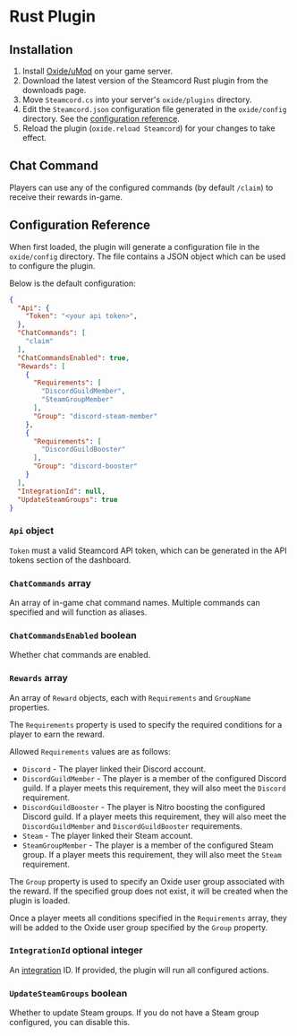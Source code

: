 # Rust Plugin

## Installation

1. Install [Oxide/uMod](https://umod.org/games/rust) on your game server.
1. Download the latest version of the Steamcord Rust plugin from the downloads page.
2. Move `Steamcord.cs` into your server's `oxide/plugins` directory.
3. Edit the `Steamcord.json` configuration file generated in the `oxide/config` directory. See the
[configuration reference](#configuration-reference).
4. Reload the plugin (`oxide.reload Steamcord`) for your changes to take effect.

## Chat Command

Players can use any of the configured commands (by default `/claim`) to receive their rewards
in-game.

## Configuration Reference

When first loaded, the plugin will generate a configuration file in the
`oxide/config` directory. The file contains a JSON object which can be used
to configure the plugin.

Below is the default configuration:

```json
{
  "Api": {
    "Token": "<your api token>",
  },
  "ChatCommands": [
    "claim"
  ],
  "ChatCommandsEnabled": true,
  "Rewards": [
    {
      "Requirements": [
        "DiscordGuildMember",
        "SteamGroupMember"
      ],
      "Group": "discord-steam-member"
    },
    {
      "Requirements": [
        "DiscordGuildBooster"
      ],
      "Group": "discord-booster"
    }
  ],
  "IntegrationId": null,
  "UpdateSteamGroups": true
}
```

### `Api` object

`Token` must a valid Steamcord API token, which can be generated in the
API tokens section of the dashboard.

### `ChatCommands` array

An array of in-game chat command names. Multiple commands can specified and will function as
aliases.

### `ChatCommandsEnabled` boolean

Whether chat commands are enabled.

### `Rewards` array

An array of `Reward` objects, each with `Requirements` and `GroupName`
properties.

The `Requirements` property is used to specify the required conditions for a player to earn the
reward.

Allowed `Requirements` values are as follows:

- `Discord` - The player linked their Discord account.
- `DiscordGuildMember` - The player is a member of the configured Discord guild. If a player meets
this requirement, they will also meet the `Discord` requirement.
- `DiscordGuildBooster` - The player is Nitro boosting the configured Discord guild. If a player
meets this requirement, they will also meet the `DiscordGuildMember` and `DiscordGuildBooster`
requirements.
- `Steam` - The player linked their Steam account.
- `SteamGroupMember` - The player is a member of the configured Steam group. If a player meets this
requirement, they will also meet the `Steam` requirement.

The `Group` property is used to specify an Oxide user group associated with the reward. If the
specified group does not exist, it will be created when the plugin is loaded.

Once a player meets all conditions specified in the `Requirements` array, they will be added to the
Oxide user group specified by the `Group` property.

### `IntegrationId` optional integer

An [integration](../guide/integration-guide) ID. If provided, the plugin will run all configured
actions.

### `UpdateSteamGroups` boolean

Whether to update Steam groups. If you do not have a Steam group configured, you can disable this.
